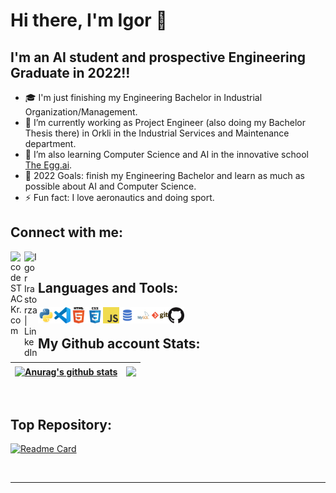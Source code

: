 # Hi there, I'm Igor 👋 

## I'm an AI student and prospective Engineering Graduate in 2022!!

- 🎓 I'm just finishing my Engineering Bachelor in Industrial Organization/Management.
- 💼 I’m currently working as Project Engineer (also doing my Bachelor Thesis there) in Orkli in the Industrial Services and Maintenance department.
- 🚀 I’m also learning Computer Science and AI in the innovative school [The Egg.ai](https://theegg.ai/ "The Egg.ai").
- 🥅 2022 Goals: finish my Engineering Bachelor and learn as much as possible about AI and Computer Science.
- ⚡ Fun fact: I love aeronautics and doing sport.

## Connect with me:

[<img align="left" alt="codeSTACKr.com" width="22px" src="https://cdn.icon-icons.com/icons2/56/PNG/512/MetroMail_metro_11266.png" />][email]
[<img align="left" alt="Igor Irastorza | LinkedIn" width="22px" src="https://cdn.icon-icons.com/icons2/1753/PNG/512/iconfinder-social-media-applications-14linkedin-4102586_113786.png" />][linkedin]

<br />

## Languages and Tools:

[<img align="left" alt="Visual Studio Code" width="26px" src="https://raw.githubusercontent.com/devicons/devicon/master/icons/python/python-original.svg" />][Python]
[<img align="left" alt="Visual Studio Code" width="26px" src="https://raw.githubusercontent.com/github/explore/80688e429a7d4ef2fca1e82350fe8e3517d3494d/topics/visual-studio-code/visual-studio-code.png" />][Visual Studio]
[<img align="left" alt="HTML5" width="26px" src="https://raw.githubusercontent.com/github/explore/80688e429a7d4ef2fca1e82350fe8e3517d3494d/topics/html/html.png" />][HTML]
[<img align="left" alt="CSS3" width="26px" src="https://raw.githubusercontent.com/github/explore/80688e429a7d4ef2fca1e82350fe8e3517d3494d/topics/css/css.png" />][CSS]
[<img align="left" alt="JavaScript" width="26px" src="https://raw.githubusercontent.com/github/explore/80688e429a7d4ef2fca1e82350fe8e3517d3494d/topics/javascript/javascript.png" />][JavaScript]
[<img align="left" alt="SQL" width="26px" src="https://raw.githubusercontent.com/github/explore/80688e429a7d4ef2fca1e82350fe8e3517d3494d/topics/sql/sql.png" />][SQL]
[<img align="left" alt="MySQL" width="26px" src="https://raw.githubusercontent.com/github/explore/80688e429a7d4ef2fca1e82350fe8e3517d3494d/topics/mysql/mysql.png" />][MySQL]
[<img align="left" alt="Git" width="26px" src="https://raw.githubusercontent.com/github/explore/80688e429a7d4ef2fca1e82350fe8e3517d3494d/topics/git/git.png" />][GIT]
[<img align="left" alt="GitHub" width="26px" src="https://raw.githubusercontent.com/github/explore/78df643247d429f6cc873026c0622819ad797942/topics/github/github.png" />][GitHub]


<br />

## My Github account Stats:
[comment]: <> (https://github.com/anuraghazra/github-readme-stats)

| <a href="https://github.com/IgorIrastorza/theegg_ai"><img align="center" src="https://github-readme-stats.vercel.app/api?username=IgorIrastorza&show_icons=true&include_all_commits=true&theme=blue&hide_border=true" alt="Anurag's github stats" /></a> | <a href="https://github.com/IgorIrastorza/theegg_ai"><img align="center" src="https://github-readme-stats.vercel.app/api/top-langs/?username=IgorIrastorza&layout=compact&theme=blue&hide_border=true" /></a> |
| ------------- | ------------- |

<br />

## Top Repository:
[comment]: <> (https://github.com/anuraghazra/github-readme-stats)

[![Readme Card](https://github-readme-stats.vercel.app/api/pin/?username=IgorIrastorza&repo=theegg_ai)](https://github.com/IgorIrastorza/theegg_ai)

<br />


---

[email]: mailto:igorirastorza10@gmail.com
[linkedin]: https://www.linkedin.com/in/igor-irastorza-azanza/
[Python]: https://www.python.org/
[Visual Studio]: https://code.visualstudio.com/
[HTML]: https://developer.mozilla.org/es/docs/Glossary/HTML
[CSS]: https://developer.mozilla.org/es/docs/Web/CSS
[JavaScript]: https://www.javascript.com/
[SQL]: https://www.microsoft.com/es-es/sql-server/sql-server-downloads
[MySQL]: https://www.mysql.com/
[GIT]: https://git-scm.com/
[GitHub]: https://github.com/
